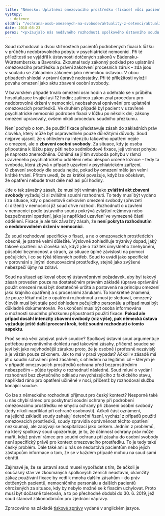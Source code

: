 ```yaml
---
title: "Německo: Uplatnění omezovacího prostředku (fixace) vůči pacientovi jako zásah do osobní svobody vyžadující soudní přezkum"
vystupy:
  - detence
oldUrl: "/ochrana-osob-omezenych-na-svobode/aktuality-z-detenci/aktuality-z-detenci-2018/nemecko-uplatneni-omezovaciho-prostredku-fixace-vuci-pacientovi-jako-zasah-do-osobni-svo/"
date: 2018-08-23
perex: "<p>Zaujalo nás nedávného rozhodnutí spolkového ústavního soudu, ze dne 24. června 2018, zn. 2 BVR 309/15, 2 BvR 502/16.</p>"
---
```


<!-- imported from the old website -->

<p>Soud rozhodoval o dvou stížnostech pacientů podrobených fixaci k lůžku v průběhu nedobrovolného pobytu v psychiatrické nemocnici. Při té příležitosti se vyjádřil k ústavnosti dotčených zákonů v Bádensku-Württembersku a Bavorsku. Zkoumal tedy zákonný podklad pro uplatnění omezovacího prostředku a právní zakotvení procesních záruk – zda jsou v souladu se Základním zákonem jako německou ústavou. V obou případech shledal v právní úpravě nedostatky. Při té příležitosti vyložil povahu omezení jako aktu zbavení osobní svobody.</p> <p>V bavorském případě trvalo omezení osm hodin a odehrálo se v průběhu hospitalizace trvající asi 12 hodin; zatímco zákon znal proceduru pro nedobrovolné držení v nemocnici, neobsahoval oprávnění pro uplatnění omezovacích prostředků. Ve druhém případě byl pacient v uzavřené psychiatrické nemocnici podroben fixaci v lůžku po několik dní; zákony omezení upravovaly, ovšem nikoli proceduru soudního přezkumu.</p> <p>Není pochyb o tom, že použití fixace představuje zásah do základních práv člověka, který může být ospravedlněn pouze důležitými důvody. Soud nejprve ujasnil, že s ohledem na intenzitu takového opatření nejde o omezení, ale o <b>zbavení osobní svobody</b>. Za situace, kdy je osoba připoutána k lůžku pásy pěti nebo sedmibodové fixace, její volnost pohybu je naprosto znemožněna. Odnímá se jí tím svoboda pohybu v rámci uzavřeného psychiatrického oddělení nebo alespoň určené ložnice – tedy ta svoboda, která zbývá v případě uzavření v psychiatrickém zařízení. O zbavení svobody dle soudu nejde, pokud by omezení mělo jen velmi krátké trvání. Přitom uvedl, že za krátké považuje, když lze očekávat, že opatření nebude trvat déle než asi půl hodiny.</p> <p>Jde o tak závažný zásah, že musí být vnímán jako <b>zvláštní akt zbavení svobody</b> vyžadující si zvláštní soudní rozhodnutí. To tedy musí být vydáno i za situace, kdy o pacientově celkovém omezení svobody (převzetí či držení) v nemocnici již soud dříve rozhodl. Rozhodnutí o uzavření v nemocnici podle ústavního soudu pokrývá zvláštní režimová nebo bezpečnostní opatření, jako je například uzavření ve vymezené části oddělení. Fixace je ale tak závažný zásah, že <b>není pokryta rozhodnutím o nedobrovolném držení v nemocnici</b>.</p> <p>Že soud rozhodoval specificky o fixaci, a ne o omezovacích prostředcích obecně, je patrně velmi důležité. Výslovně zohledňuje trýznivý dopad, jaký takové opatření na člověka má, když jde o zážitek úmyslného znehybnění, působící bezmocnost a strach, za situace úplné závislosti na pomoci pečujících, i co se týká tělesných potřeb. Soud to uvádí jako specifické v porovnání s jinými donucovacími prostředky, stejně jako zvýšené nebezpečí újmy na zdraví.</p> <p>Soud na situaci aplikoval obecný ústavněprávní požadavek, aby byl takový zásah proveden pouze na dostatečném právním základě (úprava oprávnění použít omezení musí být dostatečně určitá a postavená na principu omezení jako krajního opatření) a s procesními zárukami. To konkrétně znamená, že pouze lékař může o opatření rozhodnout a musí je sledovat, omezený člověk musí být stále pod dohledem pečujícího personálu a případ musí být důkladně dokumentován. Po ukončení musí být osoba informována o možnosti soudního přezkumu přípustnosti použití fixace. <b>Pokud ale případ dosáhl intenzity zbavení svobody (viz výše), pak německá ústava vyžaduje ještě další procesní krok, totiž soudní rozhodnutí o tomto aspektu.</b></p> <p>Proč se má věcí zabývat právě soudce? Spolkový ústavní soud argumentuje potřebou preventivního dohledu nad takovými zásahy, přičemž soudce se jeví být jako nejvhodnější zárukou proto, že je osobně i profesně nezávislý a je vázán pouze zákonem. Jak to má v praxi vypadat? Ačkoli v zásadě má jít o soudní schválení před zásahem, s ohledem na legitimní cíl – kterým je v případě omezovacích prostředků ochrana před bezprostředním nebezpečím – půjde typicky o rozhodnutí následné. Soud mluví o vydání rozhodnutí bez zbytečného odkladu nevycházejícího z faktického stavu, například ráno pro opatření učiněné v noci, přičemž by rozhodoval službu konající soudce.</p> <p>Co lze z německého rozhodnutí přijmout pro český kontext? Nesporně také u nás chybí rámec pro poskytnutí soudní ochrany při podrobení omezovacímu prostředku ve smyslu ochrany při zbavení osobní svobody (tedy nikoli například při ochraně osobnosti). Ačkoli část oznámení, na jejichž základě soudy zahajují detenční řízení, vychází z případů použití omezovacích prostředků, soudy zpravidla oprávněnost těchto opatření nezkoumají, ale zabývají se hospitalizací jako celkem. Jedním z problémů, na který spolkový soud upozorňuje, je to, že účinnost ochrany práv může mařit, když právní rámec pro soudní ochranu při zásahu do osobní svobody není specifický právě pro kontext omezovacího prostředku. To je tedy také český problém. Dále také ani u nás se nedostává pacientům nebo jejich zástupcům informace o tom, že se v každém případě mohou na soud sami obrátit. </p> <p>Zajímavé je, že se ústavní soud musel vypořádat s tím, že ačkoli je současný stav ve zkoumaných spolkových zemích neústavní, okamžitý zákaz používání fixace by vedl k mnoha dalším zásahům – do práv dotčených pacientů, nemocničního personálu a dalších pacientů ohrožených za situace, kdy by nebylo možné se k fixacím uchylovat. Proto musí být dočasně tolerován, a to po přechodné období do 30. 6. 2019, jež soud stanovil zákonodárcům pro zjednání nápravy.</p> <p>Zpracováno na základě <a href="https://www.bundesverfassungsgericht.de/SharedDocs/Pressemitteilungen/EN/2018/bvg18-062.html" target="_blank">tiskové zprávy</a> vydané v anglickém jazyce.</p>
